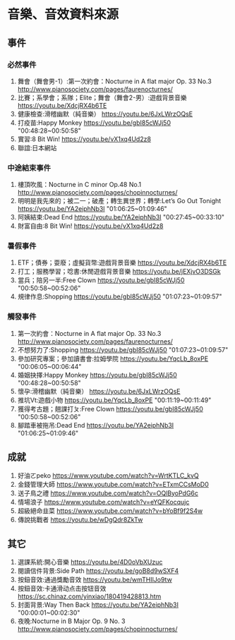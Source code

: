 # 音樂、音效資料來源
## 事件
### 必然事件
1. 舞會（舞會男-1）:第一次約會：Nocturne in A flat major Op. 33 No.3 http://www.pianosociety.com/pages/faurenocturnes/
2. 比賽；系學會；系隊；Elite；舞會（舞會2-男）:遊戲背景音樂 https://youtu.be/XdcjRX4b6TE
3. 健康檢查:滑稽幽默（純音樂） https://youtu.be/6JxLWrzOQsE
4. 打疫苗:Happy Monkey https://youtu.be/gbI85cWJj50 "00:48:28~00:50:58"
5. 實習:8 Bit Win! https://youtu.be/vX1xq4Ud2z8
6. 聯誼:日本網站
### 中途結束事件
1. 樓頂吹風：Nocturne in C minor Op.48 No.1 http://www.pianosociety.com/pages/chopinnocturnes/
1. 明明是我先來的；被二一；破產；轉生異世界；轉學:Let’s Go Out Tonight https://youtu.be/YA2eiphNb3I "01:06:25~01:09:46"
1. 阿姨結束:Dead End https://youtu.be/YA2eiphNb3I "00:27:45~00:33:10"
1. 財富自由:8 Bit Win! https://youtu.be/vX1xq4Ud2z8
### 暑假事件
1. ETF；債券；耍廢；虛擬貨幣:遊戲背景音樂 https://youtu.be/XdcjRX4b6TE
2. 打工；服務學習；唸書:休閒遊戲背景音樂 https://youtu.be/jEXjvO3DSGk
3. 當兵；陪另一半:Free Clown https://youtu.be/gbI85cWJj50 "00:50:58~00:52:06"
4. 規律作息:Shopping https://youtu.be/gbI85cWJj50 "01:07:23~01:09:57"
### 觸發事件
1. 第一次約會：Nocturne in A flat major Op. 33 No.3 http://www.pianosociety.com/pages/faurenocturnes/
2. 不想努力了:Shopping https://youtu.be/gbI85cWJj50 "01:07:23~01:09:57"
3. 參加研究專案；參加讀書會:拉姆學院 https://youtu.be/YqcLb_8oxPE "00:06:05~00:06:44"
4. 婚姻抉擇:Happy Monkey https://youtu.be/gbI85cWJj50 "00:48:28~00:50:58"
5. 懷孕:滑稽幽默（純音樂） https://youtu.be/6JxLWrzOQsE
6. 推坑Vt:遊戲小物 https://youtu.be/YqcLb_8oxPE "00:11:19~00:11:49"
7. 獲得考古題；翹課打ㄆ:Free Clown https://youtu.be/gbI85cWJj50 "00:50:58~00:52:06"
8. 腳踏車被拖吊:Dead End https://youtu.be/YA2eiphNb3I "01:06:25~01:09:46"
## 成就
1. 好油ㄛpeko https://www.youtube.com/watch?v=WrtKTLC_kvQ
2. 金錢管理大師 https://www.youtube.com/watch?v=ETxmCCsMoD0
3. 送子鳥之禮 https://www.youtube.com/watch?v=OQlByoPdG6c
4. 情場浪子 https://www.youtube.com/watch?v=eYQFKocqujc
5. 超級絕命韭菜 https://www.youtube.com/watch?v=bYoBf9f2S4w
6. 傳說挑戰者 https://youtu.be/wDgQdr8ZkTw


## 其它
1. 選課系統:開心音樂 https://youtu.be/4D0oVbXUzuc 
2. 閱讀信件背景:Side Path https://youtu.be/goB8d9wSXF4
3. 按鈕音效:通過獎勵音效 https://youtu.be/wmTHIlJo9tw
4. 按鈕音效:卡通滑动点击按钮音效 https://sc.chinaz.com/yinxiao/180419428813.htm
5. 封面背景:Way Then Back https://youtu.be/YA2eiphNb3I "00:00:01~00:02:30"
6. 夜晚:Nocturne in B Major Op. 9 No. 3 http://www.pianosociety.com/pages/chopinnocturnes/